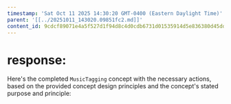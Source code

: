```yaml
---
timestamp: 'Sat Oct 11 2025 14:30:20 GMT-0400 (Eastern Daylight Time)'
parent: '[[../20251011_143020.09851fc2.md]]'
content_id: 9cdcf89071e4a5f527d1f94d8c4d0cdb6731d01535914d5e836380d45ddb99cc
---
```


# response:

Here's the completed `MusicTagging` concept with the necessary actions, based on the provided concept design principles and the concept's stated purpose and principle:
